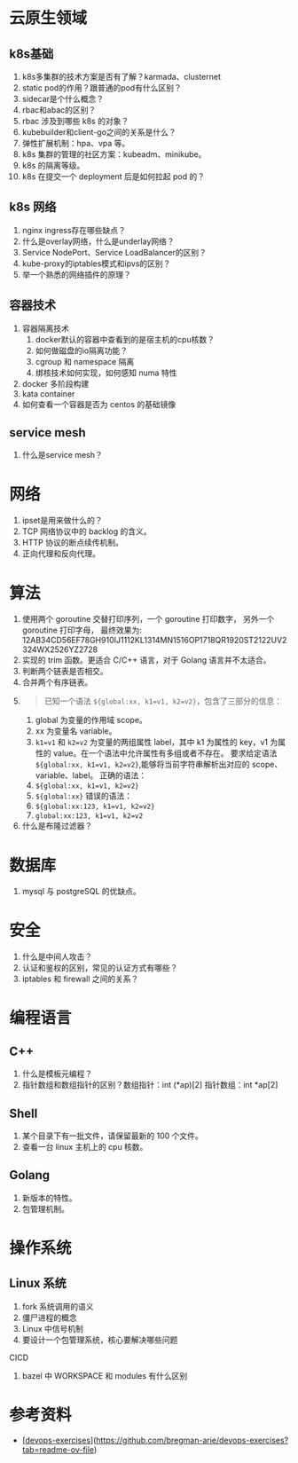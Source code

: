 # 云原生领域

## k8s基础

1. k8s多集群的技术方案是否有了解？karmada、clusternet
2. static pod的作用？跟普通的pod有什么区别？
3. sidecar是个什么概念？
4. rbac和abac的区别？
5. rbac 涉及到哪些 k8s 的对象？
6. kubebuilder和client-go之间的关系是什么？
7. 弹性扩展机制：hpa、vpa 等。
8. k8s 集群的管理的社区方案：kubeadm、minikube。
9. k8s 的隔离等级。
10. k8s 在提交一个 deployment 后是如何拉起 pod 的？

## k8s 网络
1. nginx ingress存在哪些缺点？
2. 什么是overlay网络，什么是underlay网络？
3. Service NodePort、Service LoadBalancer的区别？
4. kube-proxy的iptables模式和ipvs的区别？
5. 举一个熟悉的网络插件的原理？

## 容器技术

1. 容器隔离技术
	1. docker默认的容器中查看到的是宿主机的cpu核数？
	2. 如何做磁盘的io隔离功能？
	3. cgroup 和 namespace 隔离
	4. 绑核技术如何实现，如何感知 numa 特性
2. docker 多阶段构建
3. kata container
4. 如何查看一个容器是否为 centos 的基础镜像

## service mesh
1. 什么是service mesh？

# 网络
1. ipset是用来做什么的？
2. TCP 网络协议中的 backlog 的含义。
3. HTTP 协议的断点续传机制。
4. 正向代理和反向代理。
 
# 算法

1. 使用两个 goroutine 交替打印序列，一个 goroutine 打印数字， 另外一个 goroutine 打印字母， 最终效果为: 12AB34CD56EF78GH910IJ1112KL1314MN1516OP1718QR1920ST2122UV2324WX2526YZ2728
2. 实现的 trim 函数。更适合 C/C++ 语言，对于 Golang 语言并不太适合。
3. 判断两个链表是否相交。
4. 合并两个有序链表。
5. > 已知一个语法 `${global:xx, k1=v1, k2=v2}`，包含了三部分的信息：
	1. global 为变量的作用域 scope。
	2. xx 为变量名 variable。
	3. `k1=v1` 和 `k2=v2` 为变量的两组属性 label，其中 k1 为属性的 key，v1 为属性的 value。在一个语法中允许属性有多组或者不存在。
	要求给定语法 `${global:xx, k1=v1, k2=v2}`,能够将当前字符串解析出对应的 scope、variable、label。
	正确的语法：
	1. `${global:xx, k1=v1, k2=v2}`
	2. `${global:xx}`
	错误的语法：
	1. `${global:xx:123, k1=v1, k2=v2}`
	2. `global:xx:123, k1=v1, k2=v2`
6. 什么是布隆过滤器？
# 数据库
1. mysql 与 postgreSQL 的优缺点。

# 安全
1. 什么是中间人攻击？
2. 认证和鉴权的区别，常见的认证方式有哪些？
3. iptables 和 firewall 之间的关系？
# 编程语言
## C++
1. 什么是模板元编程？
2. 指针数组和数组指针的区别？数组指针：int (*ap)[2] 指针数组：int *ap[2]
## Shell
1. 某个目录下有一批文件，请保留最新的 100 个文件。
2. 查看一台 linux 主机上的 cpu 核数。
## Golang
1. 新版本的特性。
2. 包管理机制。

# 操作系统
## Linux 系统
1. fork 系统调用的语义
2. 僵尸进程的概念
3. Linux 中信号机制
4. 要设计一个包管理系统，核心要解决哪些问题

CICD
1. bazel 中 WORKSPACE 和 modules 有什么区别

# 参考资料
- [[devops-exercises](https://github.com/bregman-arie/devops-exercises)](https://github.com/bregman-arie/devops-exercises?tab=readme-ov-file)